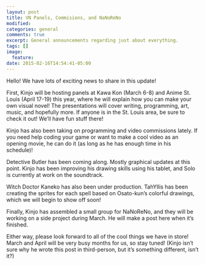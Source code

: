 ```yaml
---
layout: post
title: VN Panels, Commisions, and NaNoReNo
modified:
categories: general
comments: true
excerpt: General announcements regarding just about everything.
tags: []
image:
  feature:
date: 2015-02-16T14:54:41-05:00
---
```


Hello! We have lots of exciting news to share in this update!

First, Kinjo will be hosting panels at Kawa Kon (March 6-8) and Anime St. Louis (April 17-19) this year, where he will explain how you can make your own visual novel! The presentations will cover writing, programming, art, music, and hopefully more. If anyone is in the St. Louis area, be sure to check it out! We’ll have fun stuff there!

Kinjo has also been taking on programming and video commissions lately. If you need help coding your game or want to make a cool video as an opening movie, he can do it (as long as he has enough time in his schedule)!

Detective Butler has been coming along. Mostly graphical updates at this point. Kinjo has been improving his drawing skills using his tablet, and Solo is currently at work on the soundtrack.

Witch Doctor Kaneko has also been under production. TahYllis has been creating the sprites for each spell based on Osato-kun’s colorful drawings, which we will begin to show off soon!

Finally, Kinjo has assembled a small group for NaNoReNo, and they will be working on a side project during March. He will make a post here when it’s finished.

Either way, please look forward to all of the cool things we have in store! March and April will be very busy months for us, so stay tuned! (Kinjo isn’t sure why he wrote this post in third-person, but it’s something different, isn’t it?)
